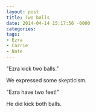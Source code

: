 ```yaml
---
layout: post
title: Two balls
date: 2014-04-14 15:17:56 -0000
categories:
tags:
- Ezra
- Carrie
- Nate
---
```

"Ezra kick two balls."

We expressed some skepticism.

"Ezra have two feet!"

He did kick both balls.
